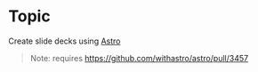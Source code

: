 # Topic

Create slide decks using [Astro](https://astro.build)

> Note: requires https://github.com/withastro/astro/pull/3457
